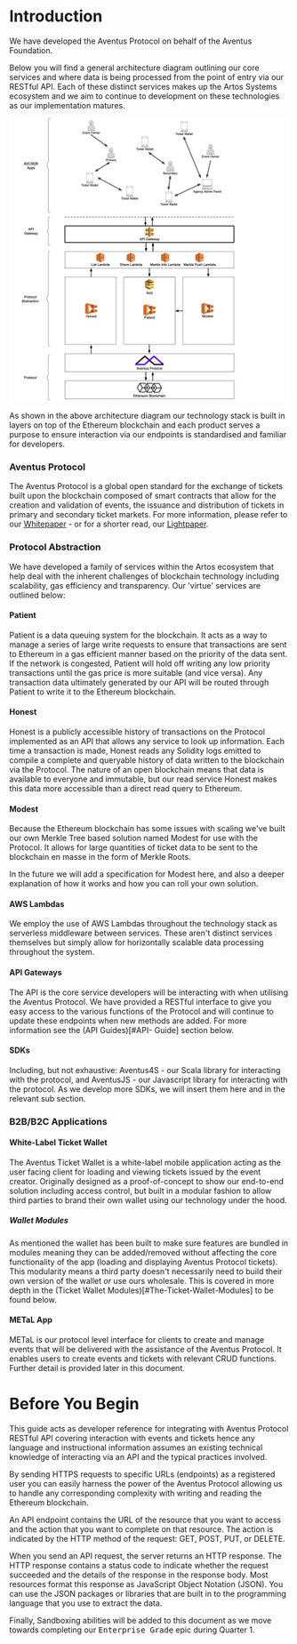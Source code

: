 # Introduction

We have developed the Aventus Protocol on behalf of the Aventus Foundation.

Below you will find a general architecture diagram outlining our core services and where data is being processed from the point of entry via our RESTful API. Each of these distinct services makes up the Artos Systems ecosystem and we aim to continue to development on these technologies as our implementation matures.

![big](images/architecture-diagram-aws.png)

As shown in the above architecture diagram our technology stack is built in layers on top of the Ethereum blockchain and each product serves a purpose to ensure interaction via our endpoints is standardised and familiar for developers.

### Aventus Protocol

The Aventus Protocol is a global open standard for the exchange of tickets built upon the blockchain composed of smart contracts that allow for the creation and validation of events, the issuance and distribution of tickets in primary and secondary ticket markets. For more information, please refer to our [Whitepaper](https://aventus.io/doc/whitepaper.pdf) - or for a shorter read, our [Lightpaper](https://aventus.io/doc/lightpaper.pdf).

### Protocol Abstraction

We have developed a family of services within the Artos ecosystem that help deal with the inherent challenges of blockchain technology including scalability, gas efficiency and transparency. Our 'virtue' services are outlined below:

#### Patient

Patient is a data queuing system for the blockchain. It acts as a way to manage a series of large write requests to ensure that transactions are sent to Ethereum in a gas efficient manner based on the priority of the data sent. If the network is congested, Patient will hold off writing any low priority transactions until the gas price is more suitable (and vice versa). Any transaction data ultimately generated by our API will be routed through Patient to write it to the Ethereum blockchain.

#### Honest

Honest is a publicly accessible history of transactions on the Protocol implemented as an API that allows any service to look up information. Each time a transaction is made, Honest reads any Solidity logs emitted to compile a complete and queryable history of data written to the blockchain via the Protocol. The nature of an open blockchain means that data is available to everyone and immutable, but our read service Honest makes this data more accessible than a direct read query to Ethereum.

#### Modest

Because the Ethereum blockchain has some issues with scaling we've built our own Merkle Tree based solution named Modest for use with the Protocol. It allows for large quantities of ticket data to be sent to the blockchain en masse in the form of Merkle Roots.

<aside class="notice">In the future we will add a specification for Modest here, and also a deeper explanation of how it works and how you can roll your own solution.</aside>

#### AWS Lambdas

We employ the use of AWS Lambdas throughout the technology stack as serverless middleware between services. These aren't distinct services themselves but simply allow for horizontally scalable data processing throughout the system.

#### API Gateways

The API is the core service developers will be interacting with when utilising the Aventus Protocol. We have provided a RESTful interface to give you easy access to the various functions of the Protocol and will continue to update these endpoints when new methods are added. For more information see the (API Guides)[#API- Guide] section below.

#### SDKs

Including, but not exhaustive: Aventus4S - our Scala library for interacting with the protocol, and AventusJS - our Javascript library for interacting with the protocol. As we develop more SDKs, we will insert them here and in the relevant sub section.

### B2B/B2C Applications

#### White-Label Ticket Wallet

The Aventus Ticket Wallet is a white-label mobile application acting as the user facing client for loading and viewing tickets issued by the event creator. Originally designed as a proof-of-concept to show our end-to-end solution including access control, but built in a modular fashion to allow third parties to brand their own wallet using our technology under the hood.

##### Wallet Modules

As mentioned the wallet has been built to make sure features are bundled in modules meaning they can be added/removed without affecting the core functionality of the app (loading and displaying Aventus Protocol tickets). This modularity means a third party doesn't necessarily need to build their own version of the wallet _or_ use ours wholesale. This is covered in more depth in the (Ticket Wallet Modules)[#The-Ticket-Wallet-Modules] to be found below.

#### METaL App

METaL is our protocol level interface for clients to create and manage events that will be delivered with the assistance of the Aventus Protocol. It enables users to create events and tickets with relevant CRUD functions. Further detail is provided later in this document.

# Before You Begin

This guide acts as developer reference for integrating with Aventus Protocol RESTful API covering interaction with events and tickets hence any language and instructional information assumes an existing technical knowledge of interacting via an API and the typical practices involved.

By sending HTTPS requests to specific URLs (endpoints) as a registered user you can easily harness the power of the Aventus Protocol allowing us to handle any corresponding complexity with writing and reading the Ethereum blockchain.

An API endpoint contains the URL of the resource that you want to access and the action that you want to complete on that resource. The action is indicated by the HTTP method of the request: GET, POST, PUT, or DELETE.

When you send an API request, the server returns an HTTP response. The HTTP response contains a status code to indicate whether the request succeeded and the details of the response in the response body. Most resources format this response as JavaScript Object Notation (JSON). You can use the JSON packages or libraries that are built in to the programming language that you use to extract the data.

Finally, Sandboxing abilities will be added to this document as we move towards completing our <kbd>Enterprise Grade</kbd> epic during Quarter 1.
